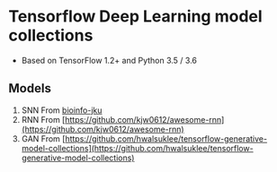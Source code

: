 # Tensorflow Deep Learning model collections

* Based on TensorFlow 1.2+ and Python 3.5 / 3.6
## Models

1. SNN From [bioinfo-jku](https://github.com/bioinf-jku/SNNs/blob/master/README.md)
2. RNN From [https://github.com/kjw0612/awesome-rnn](https://github.com/kjw0612/awesome-rnn)
3. GAN From [https://github.com/hwalsuklee/tensorflow-generative-model-collections](https://github.com/hwalsuklee/tensorflow-generative-model-collections)